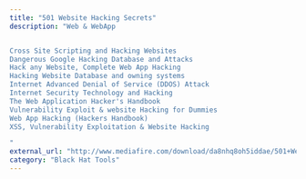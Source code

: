 ```yaml
---
title: "501 Website Hacking Secrets"
description: "Web & WebApp


Cross Site Scripting and Hacking Websites
Dangerous Google Hacking Database and Attacks
Hack any Website, Complete Web App Hacking
Hacking Website Database and owning systems
Internet Advanced Denial of Service (DDOS) Attack
Internet Security Technology and Hacking
The Web Application Hacker's Handbook
Vulnerability Exploit & website Hacking for Dummies
Web App Hacking (Hackers Handbook)
XSS, Vulnerability Exploitation & Website Hacking

"
external_url: "http://www.mediafire.com/download/da8nhq8oh5iddae/501+Website+Hacking+Secrets.zip"
category: "Black Hat Tools"
---
```

